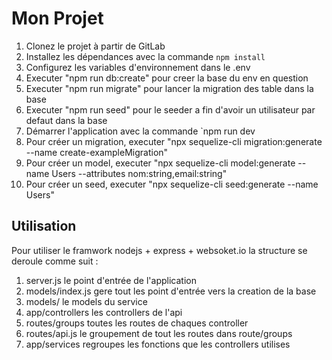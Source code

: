 # Mon Projet

1. Clonez le projet à partir de GitLab
2. Installez les dépendances avec la commande `npm install`
3. Configurez les variables d'environnement dans le .env
4. Executer "npm run db:create" pour creer la base du env en question
5. Executer "npm run migrate" pour lancer la migration des table dans la base
6. Executer "npm run seed" pour le seeder a fin d'avoir un utilisateur par defaut dans la base 
7. Démarrer l'application avec la commande `npm run dev
8. Pour créer un migration, executer "npx sequelize-cli migration:generate --name create-exampleMigration"
9. Pour créer un model, executer "npx sequelize-cli model:generate --name Users --attributes nom:string,email:string"
10. Pour créer un seed, executer "npx sequelize-cli seed:generate --name Users" 

## Utilisation

Pour utiliser le framwork nodejs + express + websoket.io la structure se deroule comme suit : 
1. server.js le point d'entrée de l'application
2. models/index.js gere tout les point d'entrée vers la creation de la base
3. models/ le models du service
4. app/controllers les controllers de l'api
5. routes/groups toutes les routes de chaques controller
6. routes/api.js le groupement de tout les routes dans route/groups
7. app/services regroupes les fonctions que les controllers utilises


